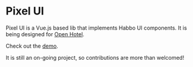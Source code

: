 # Pixel UI

Pixel UI is a Vue.js based lib that implements Habbo UI components.
It is being designed for [Open Hotel](https://github.com/open-hotel/open-hotel-client).

Check out the [demo](https://pixel-ui.netlify.com/#/).

It is still an on-going project, so contributions are more than welcomed!
